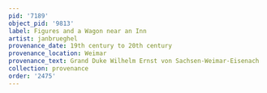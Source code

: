 ```yaml
---
pid: '7189'
object_pid: '9813'
label: Figures and a Wagon near an Inn
artist: janbrueghel
provenance_date: 19th century to 20th century
provenance_location: Weimar
provenance_text: Grand Duke Wilhelm Ernst von Sachsen-Weimar-Eisenach
collection: provenance
order: '2475'
---
```

